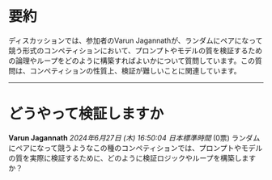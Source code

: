 # 要約 
ディスカッションでは、参加者のVarun Jagannathが、ランダムにペアになって競う形式のコンペティションにおいて、プロンプトやモデルの質を検証するための論理やループをどのように構築すればよいかについて質問しています。この質問は、コンペティションの性質上、検証が難しいことに関連しています。

---
# どうやって検証しますか
**Varun Jagannath** *2024年6月27日 (木) 16:50:04 日本標準時間* (0票)
ランダムにペアになって競うようなこの種のコンペティションでは、プロンプトやモデルの質を実際に検証するために、どのように検証ロジックやループを構築しますか？
